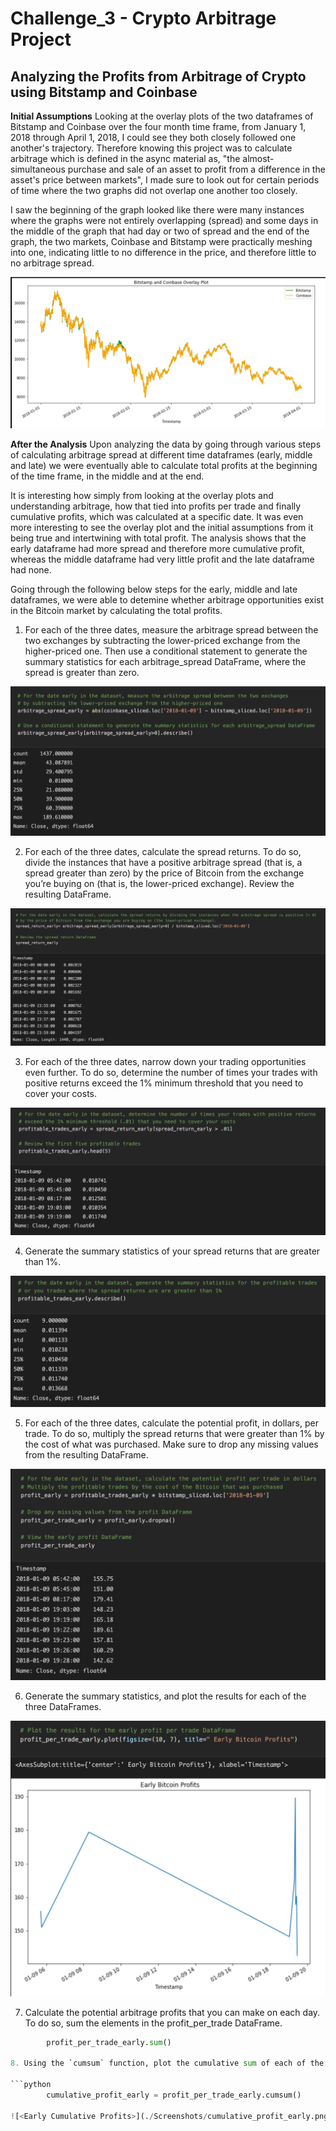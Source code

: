 # **Challenge_3 - Crypto Arbitrage Project**

## **Analyzing the Profits from Arbitrage of Crypto using Bitstamp and Coinbase**

**Initial Assumptions**
Looking at the overlay plots of the two dataframes of Bitstamp and Coinbase over the four month time frame, from January 1, 2018 through April 1, 2018, I could see they both closely followed one another's trajectory. Therefore knowing this project was to calculate arbitrage which is defined in the async material as, "the almost-simultaneous purchase and sale of an asset to profit from a difference in the asset's price between markets", I made sure to look out for certain periods of time where the two graphs did not overlap one another too closely. 

I saw the beginning of the graph looked like there were many instances where the graphs were not entirely overlapping (spread) and some days in the middle of the graph that had day or two of spread and the end of the graph, the two markets, Coinbase and Bitstamp were practically meshing into one, indicating little to no difference in the price, and therefore little to no arbitrage spread. 

![<Bitstamp and Coinbase Overlay Plot>](./Screenshots/Bitstamp_Coinbase_Overlay_Plot.png)

**After the Analysis**
Upon analyzing the data by going through various steps of calculating arbitrage spread at different time dataframes (early, middle and late) we were eventually able to calculate total profits at the beginning of the time frame, in the middle and at the end. 

It is interesting how simply from looking at the overlay plots and understanding arbitrage, how that tied into profits per trade and finally cumulative profits, which was calculated at a specific date. It was even more interesting to see the overlay plot and the initial assumptions from it being true and intertwining with total profit. The analysis shows that the early dataframe had more spread and therefore more cumulative profit, whereas the middle dataframe had very little profit and the late dataframe had none. 

Going through the following below steps for the early, middle and late dataframes, we were able to detemine whether arbitrage opportunities exist in the Bitcoin market by calculating the total profits.

 1. For each of the three dates, measure the arbitrage spread between the two exchanges by subtracting the lower-priced exchange from the higher-priced one. Then use a conditional statement to generate the summary statistics for each arbitrage_spread DataFrame, where the spread is greater than zero.

![<Early Arbitrage Spread with Summary Statistics>](./Screenshots/arbitrage_spread_early.png)

2. For each of the three dates, calculate the spread returns. To do so, divide the instances that have a positive arbitrage spread (that is, a spread greater than zero) by the price of Bitcoin from the exchange you’re buying on (that is, the lower-priced exchange). Review the resulting DataFrame.

![<Early Spread Return with DataFrame>](./Screenshots/spread_return_early.png)

3. For each of the three dates, narrow down your trading opportunities even further. To do so, determine the number of times your trades with positive returns exceed the 1% minimum threshold that you need to cover your costs.

![<Early Profitable Trades>](./Screenshots/profitable_trades_early.png)

4. Generate the summary statistics of your spread returns that are greater than 1%. 

![<Summary Statistics Early Profitable Trades>](./Screenshots/summary_stats_profitable_trades_early.png)

5. For each of the three dates, calculate the potential profit, in dollars, per trade. To do so, multiply the spread returns that were greater than 1% by the cost of what was purchased. Make sure to drop any missing values from the resulting DataFrame.

![<Early Profit Per Trade>](./Screenshots/profit_per_trade_early.png)

6. Generate the summary statistics, and plot the results for each of the three DataFrames.

![<Early Profit Per Trade Graph>](./Screenshots/profit_per_trade_early_graph.png)

7. Calculate the potential arbitrage profits that you can make on each day. To do so, sum the elements in the profit_per_trade DataFrame.

```python
        profit_per_trade_early.sum()

8. Using the `cumsum` function, plot the cumulative sum of each of the three DataFrames. 

```python
        cumulative_profit_early = profit_per_trade_early.cumsum()

![<Early Cumulative Profits>](./Screenshots/cumulative_profit_early.png)

